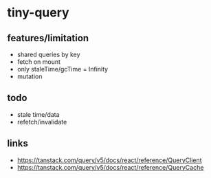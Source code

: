# tiny-query

## features/limitation

- shared queries by key
- fetch on mount
- only staleTime/gcTime = Infinity
- mutation

## todo

- stale time/data
- refetch/invalidate

## links

- https://tanstack.com/query/v5/docs/react/reference/QueryClient
- https://tanstack.com/query/v5/docs/react/reference/QueryCache
